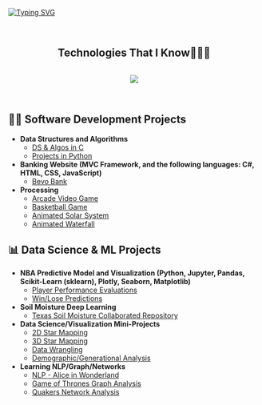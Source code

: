 
<a href="https://git.io/typing-svg"><img src="https://readme-typing-svg.herokuapp.com?font=Silkscreen&size=43&duration=3500&pause=1000&center=true&vCenter=true&random=false&width=1000&height=67&lines=Hi+there!+My+name's+Aayush+%3A);Happy++Scrolling!;Still+here%3F;Check+out+my+projects!" alt="Typing SVG" /></a>


<br>

<div align="center">
  <h2 style="display: inline-block">Technologies That I Know👨🏻‍💻</h2>
  </ul>
</div>
<!--tech stack icons-->
<p align="center">
  <a href="https://skillicons.dev">
    <img src="https://skillicons.dev/icons?i=aws,azure,linux,pytorch,sklearn,bash,bootstrap,c,css,discord,dotnet,eclipse,figma,github,html,java,js,kubernetes,linux,mongodb,mysql,processing,py,pytorch,swift,tensorflow,visualstudio&perline=9" />
  </a>
</p>

<br>


<h2>👨‍💻 Software Development Projects</h2>

- <b>Data Structures and Algorithms</b>
  - [DS & Algos in C](https://github.com/aayushSingh0318/Personal_Projects)
  - [Projects in Python](https://github.com/aayushSingh0318/dataStructuresProjects)
- <b>Banking Website (MVC Framework, and the following languages: C#, HTML, CSS, JavaScript)</b>
  - [Bevo Bank](https://github.com/aayushSingh0318/Banking-Website)
- <b>Processing</b>
  - [Arcade Video Game](https://github.com/aayushSingh0318/spaceshipGame)
  - [Basketball Game](https://github.com/aayushSingh0318/BasketballGame)
  - [Animated Solar System](https://github.com/aayushSingh0318/solarSystem)
  - [Animated Waterfall](https://github.com/aayushSingh0318/waterfallSimulation)

<h2>📊 Data Science & ML Projects</h2>

- <b>NBA Predictive Model and Visualization (Python, Jupyter, Pandas, Scikit-Learn (sklearn), Plotly, Seaborn, Matplotlib)</b>
  - [Player Performance Evaluations](https://github.com/aayushSingh0318/nbaPlayers)
  - [Win/Lose Predictions](https://github.com/aayushSingh0318/nbaGames)
- <b>Soil Moisture Deep Learning</b>
  - [Texas Soil Moisture Collaborated Repository](https://github.com/kiat/tx-soil-moisture)
- <b>Data Science/Visualization Mini-Projects</b>
  - [2D Star Mapping](https://github.com/aayushSingh0318/2DskyMap)
  - [3D Star Mapping](https://github.com/aayushSingh0318/3DskyMap)
  - [Data Wrangling](https://github.com/aayushSingh0318/dataWrangling)
  - [Demographic/Generational Analysis](https://github.com/aayushSingh0318/demographicAnalysis)
- <b>Learning NLP/Graph/Networks</b>
  - [NLP - Alice in Wonderland](https://github.com/aayushSingh0318/nlpAlice)
  - [Game of Thrones Graph Analysis](https://github.com/aayushSingh0318/GotNetworkAnalysis)
  - [Quakers Network Analysis](https://github.com/aayushSingh0318/quakersGraph)








